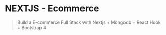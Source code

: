 # NEXTJS - Ecommerce
> Build a E-commerce Full Stack with Nextjs + Mongodb + React Hook + Bootstrap 4


